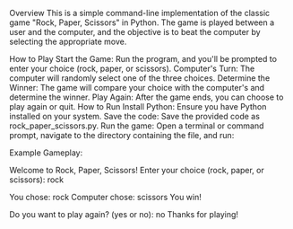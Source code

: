 Overview
This is a simple command-line implementation of the classic game "Rock, Paper, Scissors" in Python. The game is played between a user and the computer, and the objective is to beat the computer by selecting the appropriate move.

How to Play
Start the Game: Run the program, and you'll be prompted to enter your choice (rock, paper, or scissors).
Computer's Turn: The computer will randomly select one of the three choices.
Determine the Winner: The game will compare your choice with the computer's and determine the winner.
Play Again: After the game ends, you can choose to play again or quit.
How to Run
Install Python: Ensure you have Python installed on your system.
Save the code: Save the provided code as rock_paper_scissors.py.
Run the game: Open a terminal or command prompt, navigate to the directory containing the file, and run:


Example Gameplay:

Welcome to Rock, Paper, Scissors!
Enter your choice (rock, paper, or scissors): rock

You chose: rock
Computer chose: scissors
You win!

Do you want to play again? (yes or no): no
Thanks for playing!
